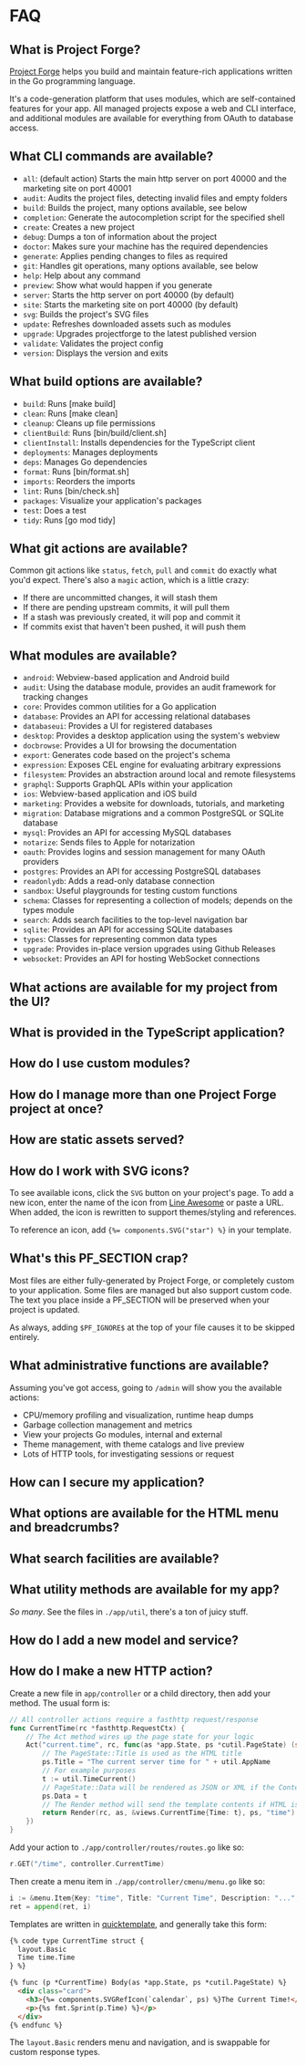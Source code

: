 # FAQ

## What is Project Forge?

[Project Forge](https://projectforge.dev) helps you build and maintain feature-rich applications written in the Go programming language.

It's a code-generation platform that uses modules, which are self-contained features for your app. 
All managed projects expose a web and CLI interface, and additional modules are available for everything from OAuth to database access.

## What CLI commands are available?

- `all`: (default action) Starts the main http server on port 40000 and the marketing site on port 40001
- `audit`: Audits the project files, detecting invalid files and empty folders
- `build`: Builds the project, many options available, see below
- `completion`: Generate the autocompletion script for the specified shell
- `create`: Creates a new project
- `debug`: Dumps a ton of information about the project
- `doctor`: Makes sure your machine has the required dependencies
- `generate`: Applies pending changes to files as required
- `git`: Handles git operations, many options available, see below
- `help`: Help about any command
- `preview`: Show what would happen if you generate
- `server`: Starts the http server on port 40000 (by default)
- `site`: Starts the marketing site on port 40000 (by default)
- `svg`: Builds the project's SVG files
- `update`: Refreshes downloaded assets such as modules
- `upgrade`: Upgrades projectforge to the latest published version
- `validate`: Validates the project config
- `version`: Displays the version and exits


## What build options are available?

- `build`: Runs [make build]
- `clean`: Runs [make clean]
- `cleanup`: Cleans up file permissions
- `clientBuild`: Runs [bin/build/client.sh]
- `clientInstall`: Installs dependencies for the TypeScript client
- `deployments`: Manages deployments
- `deps`: Manages Go dependencies
- `format`: Runs [bin/format.sh]
- `imports`: Reorders the imports
- `lint`: Runs [bin/check.sh]
- `packages`: Visualize your application's packages
- `test`: Does a test
- `tidy`: Runs [go mod tidy]


## What git actions are available?

Common git actions like `status`, `fetch`, `pull` and `commit` do exactly what you'd expect.
There's also a `magic` action, which is a little crazy:
- If there are uncommitted changes, it will stash them
- If there are pending upstream commits, it will pull them
- If a stash was previously created, it will pop and commit it
- If commits exist that haven't been pushed, it will push them


## What modules are available?

- `android`: Webview-based application and Android build
- `audit`: Using the database module, provides an audit framework for tracking changes
- `core`: Provides common utilities for a Go application
- `database`: Provides an API for accessing relational databases
- `databaseui`: Provides a UI for registered databases
- `desktop`: Provides a desktop application using the system's webview
- `docbrowse`: Provides a UI for browsing the documentation
- `export`: Generates code based on the project's schema
- `expression`: Exposes CEL engine for evaluating arbitrary expressions
- `filesystem`: Provides an abstraction around local and remote filesystems
- `graphql`: Supports GraphQL APIs within your application
- `ios`: Webview-based application and iOS build
- `marketing`: Provides a website for downloads, tutorials, and marketing
- `migration`: Database migrations and a common PostgreSQL or SQLite database
- `mysql`: Provides an API for accessing MySQL databases
- `notarize`: Sends files to Apple for notarization
- `oauth`: Provides logins and session management for many OAuth providers
- `postgres`: Provides an API for accessing PostgreSQL databases
- `readonlydb`: Adds a read-only database connection
- `sandbox`: Useful playgrounds for testing custom functions
- `schema`: Classes for representing a collection of models; depends on the types module
- `search`: Adds search facilities to the top-level navigation bar
- `sqlite`: Provides an API for accessing SQLite databases
- `types`: Classes for representing common data types
- `upgrade`: Provides in-place version upgrades using Github Releases
- `websocket`: Provides an API for hosting WebSocket connections


## What actions are available for my project from the UI?


## What is provided in the TypeScript application?


## How do I use custom modules?


## How do I manage more than one Project Forge project at once?


## How are static assets served?


## How do I work with SVG icons?

To see available icons, click the `SVG` button on your project's page.
To add a new icon, enter the name of the icon from [Line Awesome](https://icons8.com/line-awesome) or paste a URL.
When added, the icon is rewritten to support themes/styling and references.

To reference an icon, add `{%= components.SVG("star") %}` in your template.

## What's this PF_SECTION crap?

Most files are either fully-generated by Project Forge, or completely custom to your application.
Some files are managed but also support custom code. The text you place inside a PF_SECTION will be preserved when your project is updated. 

As always, adding `$PF_IGNORE$` at the top of your file causes it to be skipped entirely. 


## What administrative functions are available?

Assuming you've got access, going to `/admin` will show you the available actions:

- CPU/memory profiling and visualization, runtime heap dumps
- Garbage collection management and metrics
- View your projects Go modules, internal and external
- Theme management, with theme catalogs and live preview
- Lots of HTTP tools, for investigating sessions or request

## How can I secure my application?


## What options are available for the HTML menu and breadcrumbs?


## What search facilities are available?


## What utility methods are available for my app?

_So many_. See the files in `./app/util`, there's a ton of juicy stuff.


## How do I add a new model and service?



## How do I make a new HTTP action?

Create a new file in `app/controller` or a child directory, then add your method.
The usual form is:

```go
// All controller actions require a fasthttp request/response
func CurrentTime(rc *fasthttp.RequestCtx) {
	// The Act method wires up the page state for your logic 
	Act("current.time", rc, func(as *app.State, ps *cutil.PageState) (string, error) {
		// The PageState::Title is used as the HTML title
		ps.Title = "The current server time for " + util.AppName
		// For example purposes
		t := util.TimeCurrent()
		// PageState::Data will be rendered as JSON or XML if the Content-Type of the request matches
		ps.Data = t
		// The Render method will send the template contents if HTML is requested. The final argument refers to the active menu key
		return Render(rc, as, &views.CurrentTime{Time: t}, ps, "time")
	})
}
```

Add your action to `./app/controller/routes/routes.go` like so:

```go
r.GET("/time", controller.CurrentTime)
```

Then create a menu item in `./app/controller/cmenu/menu.go` like so:

```go
i := &menu.Item{Key: "time", Title: "Current Time", Description: "...", Icon: "star", Route: "/time"}
ret = append(ret, i)
```


Templates are written in [quicktemplate](https://github.com/valyala/quicktemplate), and generally take this form:

```html
{% code type CurrentTime struct {
  layout.Basic
  Time time.Time
} %}

{% func (p *CurrentTime) Body(as *app.State, ps *cutil.PageState) %}
  <div class="card">
    <h3>{%= components.SVGRefIcon(`calendar`, ps) %}The Current Time!</h3>
    <p>{%s fmt.Sprint(p.Time) %}</p>
  </div>
{% endfunc %}
```

The `layout.Basic` renders menu and navigation, and is swappable for custom response types.
